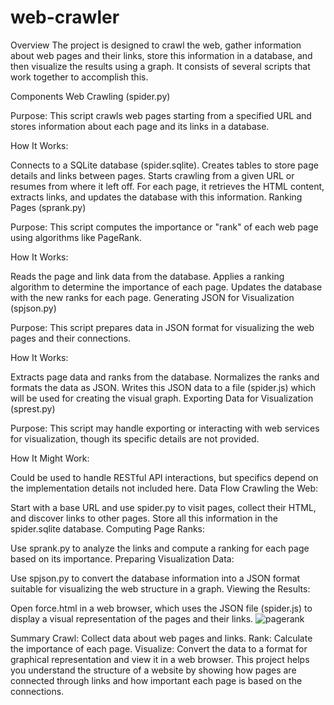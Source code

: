 # web-crawler
Overview
The project is designed to crawl the web, gather information about web pages and their links, store this information in a database, and then visualize the results using a graph. It consists of several scripts that work together to accomplish this.

Components
Web Crawling (spider.py)

Purpose: This script crawls web pages starting from a specified URL and stores information about each page and its links in a database.

How It Works:

Connects to a SQLite database (spider.sqlite).
Creates tables to store page details and links between pages.
Starts crawling from a given URL or resumes from where it left off.
For each page, it retrieves the HTML content, extracts links, and updates the database with this information.
Ranking Pages (sprank.py)

Purpose: This script computes the importance or "rank" of each web page using algorithms like PageRank.

How It Works:

Reads the page and link data from the database.
Applies a ranking algorithm to determine the importance of each page.
Updates the database with the new ranks for each page.
Generating JSON for Visualization (spjson.py)

Purpose: This script prepares data in JSON format for visualizing the web pages and their connections.

How It Works:

Extracts page data and ranks from the database.
Normalizes the ranks and formats the data as JSON.
Writes this JSON data to a file (spider.js) which will be used for creating the visual graph.
Exporting Data for Visualization (sprest.py)

Purpose: This script may handle exporting or interacting with web services for visualization, though its specific details are not provided.

How It Might Work:

Could be used to handle RESTful API interactions, but specifics depend on the implementation details not included here.
Data Flow
Crawling the Web:

Start with a base URL and use spider.py to visit pages, collect their HTML, and discover links to other pages.
Store all this information in the spider.sqlite database.
Computing Page Ranks:

Use sprank.py to analyze the links and compute a ranking for each page based on its importance.
Preparing Visualization Data:

Use spjson.py to convert the database information into a JSON format suitable for visualizing the web structure in a graph.
Viewing the Results:

Open force.html in a web browser, which uses the JSON file (spider.js) to display a visual representation of the pages and their links.
![pagerank](https://github.com/user-attachments/assets/1d8d2d65-47cb-4d3f-aa0f-b48c3f23f1c3)


Summary
Crawl: Collect data about web pages and links.
Rank: Calculate the importance of each page.
Visualize: Convert the data to a format for graphical representation and view it in a web browser.
This project helps you understand the structure of a website by showing how pages are connected through links and how important each page is based on the connections.



